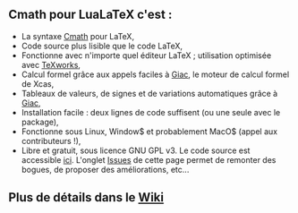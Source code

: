 ## Cmath pour LuaLaTeX c'est :
* La syntaxe [Cmath](http://cdeval.free.fr/spip.php?article83) pour LaTeX,
* Code source plus lisible que le code LaTeX,
* Fonctionne avec n'importe quel éditeur LaTeX ; utilisation optimisée avec [TeXworks](https://www.tug.org/texworks/),
* Calcul formel grâce aux appels faciles à [Giac](http://www-fourier.ujf-grenoble.fr/~parisse/giac_fr.html), le moteur de calcul formel de Xcas,
* Tableaux de valeurs, de signes et de variations automatiques grâce à [Giac](http://www-fourier.ujf-grenoble.fr/~parisse/giac_fr.html),
* Installation facile : deux lignes de code suffisent (ou une seule avec le package),
* Fonctionne sous Linux, Window$ et probablement MacO$ (appel aux contributeurs !),
* Libre et gratuit, sous licence GNU GPL v3. Le code source est accessible [ici](https://github.com/cdevalland/cmathluatex/blob/master/CmathLuaTeX.lua). L'onglet [Issues](https://github.com/cdevalland/cmathluatex/issues) de cette page permet de remonter des bogues, de proposer des améliorations, etc... 
## Plus de détails dans le [Wiki](https://github.com/cdevalland/cmathluatex/wiki) ##
